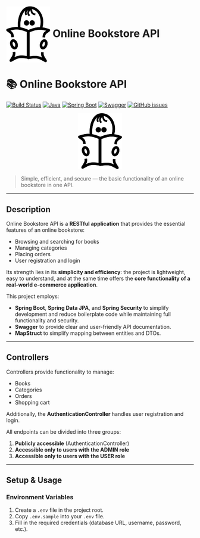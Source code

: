 <h1>
  <img src="https://github.com/YuliiaNisha/images/blob/99649a30cef8beb0bb4728d4afd4801861e0b408/icon-black150height.png" style="vertical-align: middle;">
  Online Bookstore API 
</h1>


# 📚 Online Bookstore API

[![Build Status](https://img.shields.io/badge/build-passing-brightgreen)](https://github.com/YuliiaNisha/online-bookstore)
[![Java](https://img.shields.io/badge/Java-17-orange)](https://www.oracle.com/java/)
[![Spring Boot](https://img.shields.io/badge/Spring_Boot-3.1.0-brightgreen)](https://spring.io/projects/spring-boot)
[![Swagger](https://img.shields.io/badge/Swagger-API-blueviolet)](http://localhost:8080/swagger-ui.html)
[![GitHub issues](https://img.shields.io/github/issues/YuliiaNisha/online-bookstore)](https://github.com/YuliiaNisha/online-bookstore/issues)

<p align="center">
  <img src="https://github.com/YuliiaNisha/images/blob/99649a30cef8beb0bb4728d4afd4801861e0b408/icon-black150height.png">
</p>


> Simple, efficient, and secure — the basic functionality of an online bookstore in one API.

---

## Description

Online Bookstore API is a **RESTful application** that provides the essential features of an online bookstore:  
- Browsing and searching for books  
- Managing categories  
- Placing orders  
- User registration and login  

Its strength lies in its **simplicity and efficiency**: the project is lightweight, easy to understand, and at the same time offers the **core functionality of a real-world e-commerce application**.

This project employs:  
- **Spring Boot**, **Spring Data JPA**, and **Spring Security** to simplify development and reduce boilerplate code while maintaining full functionality and security.  
- **Swagger** to provide clear and user-friendly API documentation.  
- **MapStruct** to simplify mapping between entities and DTOs.  

---

## Controllers

Controllers provide functionality to manage:  
- Books  
- Categories  
- Orders  
- Shopping cart  

Additionally, the **AuthenticationController** handles user registration and login.

All endpoints can be divided into three groups:  
1. **Publicly accessible** (AuthenticationController)  
2. **Accessible only to users with the ADMIN role**  
3. **Accessible only to users with the USER role**

---

## Setup & Usage

### Environment Variables
1. Create a `.env` file in the project root.  
2. Copy `.env.sample` into your `.env` file.  
3. Fill in the required credentials (database URL, username, password, etc.).
